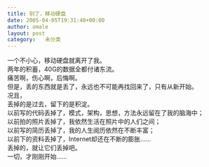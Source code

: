 ```yaml
---
title: 别了，移动硬盘
date: 2005-04-05T19:31:40+00:00
author: omale
layout: post
category:   未分类
---
```

一个不小心，移动硬盘就离开了我。  
两年的积蓄，40G的数据全都付诸东流。  
痛苦啊，伤心啊，后悔啊。  
但是，丢的东西就是丢了，永远也不可能再找回来了，只有从新开始。  
况且，  
丢掉的是过去，留下的是积淀。  
以前写的代码丢掉了，模式，架构，思想，方法永远留在了我的脑海中；  
以前拍的照片丢掉了，我依然生活在照片中的人们之间；  
以前写的简历丢掉了，我的人生阅历依然在不断丰富；  
以前下的资料丢掉了，Internet却还在不断的膨胀……  
丢掉的，就让它们丢掉吧。  
一切，才刚刚开始……
